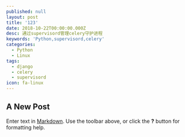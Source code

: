 ```yaml
---
published: null
layout: post
title: '123'
date: 2018-10-22T00:00:00.000Z
desc: 通过supervisord管理celery守护进程
keywords: 'Python,supervisord,celery'
categories:
  - Python
  - Linux
tags:
  - django
  - celery
  - supervisord
icon: fa-linux
---
```

## A New Post

Enter text in [Markdown](http://daringfireball.net/projects/markdown/). Use the toolbar above, or click the **?** button for formatting help.
